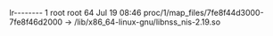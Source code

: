 lr-------- 1 root root 64 Jul 19 08:46 proc/1/map_files/7fe8f44d3000-7fe8f46d2000 -> /lib/x86_64-linux-gnu/libnss_nis-2.19.so
